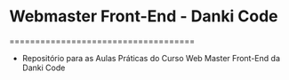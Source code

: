 # Webmaster Front-End - Danki Code
====================================
- Repositório para as Aulas Práticas do Curso Web Master Front-End da Danki Code